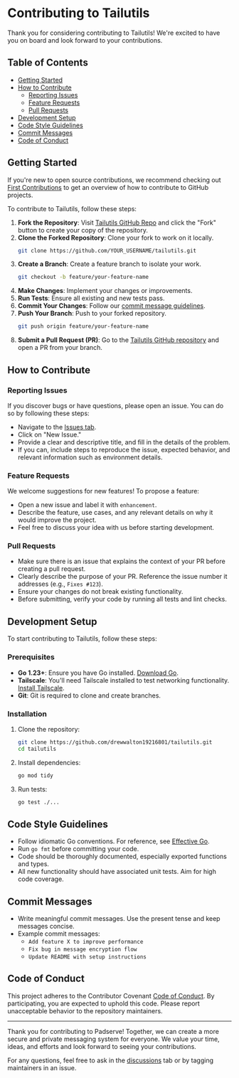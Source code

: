 # Contributing to Tailutils

Thank you for considering contributing to Tailutils! We're excited to have you on board and look forward to your contributions.

## Table of Contents
- [Getting Started](#getting-started)
- [How to Contribute](#how-to-contribute)
  - [Reporting Issues](#reporting-issues)
  - [Feature Requests](#feature-requests)
  - [Pull Requests](#pull-requests)
- [Development Setup](#development-setup)
- [Code Style Guidelines](#code-style-guidelines)
- [Commit Messages](#commit-messages)
- [Code of Conduct](#code-of-conduct)

## Getting Started

If you're new to open source contributions, we recommend checking out [First Contributions](https://github.com/firstcontributions/first-contributions) to get an overview of how to contribute to GitHub projects.

To contribute to Tailutils, follow these steps:

1. **Fork the Repository**: Visit [Tailutils GitHub Repo](https://github.com/drewwalton19216801/tailutils) and click the "Fork" button to create your copy of the repository.
2. **Clone the Forked Repository**: Clone your fork to work on it locally.
   ```bash
   git clone https://github.com/YOUR_USERNAME/tailutils.git
   ```
3. **Create a Branch**: Create a feature branch to isolate your work.
   ```bash
   git checkout -b feature/your-feature-name
   ```
4. **Make Changes**: Implement your changes or improvements.
5. **Run Tests**: Ensure all existing and new tests pass.
6. **Commit Your Changes**: Follow our [commit message guidelines](#commit-messages).
7. **Push Your Branch**: Push to your forked repository.
   ```bash
   git push origin feature/your-feature-name
   ```
8. **Submit a Pull Request (PR)**: Go to the [Tailutils GitHub repository](https://github.com/drewwalton19216801/tailutils) and open a PR from your branch.

## How to Contribute

### Reporting Issues

If you discover bugs or have questions, please open an issue. You can do so by following these steps:

- Navigate to the [Issues tab](https://github.com/drewwalton19216801/tailutils/issues).
- Click on "New Issue."
- Provide a clear and descriptive title, and fill in the details of the problem.
- If you can, include steps to reproduce the issue, expected behavior, and relevant information such as environment details.

### Feature Requests

We welcome suggestions for new features! To propose a feature:

- Open a new issue and label it with `enhancement`.
- Describe the feature, use cases, and any relevant details on why it would improve the project.
- Feel free to discuss your idea with us before starting development.

### Pull Requests

- Make sure there is an issue that explains the context of your PR before creating a pull request.
- Clearly describe the purpose of your PR. Reference the issue number it addresses (e.g., `Fixes #123`).
- Ensure your changes do not break existing functionality.
- Before submitting, verify your code by running all tests and lint checks.

## Development Setup

To start contributing to Tailutils, follow these steps:

### Prerequisites
- **Go 1.23+**: Ensure you have Go installed. [Download Go](https://golang.org/dl/).
- **Tailscale**: You'll need Tailscale installed to test networking functionality. [Install Tailscale](https://tailscale.com/download).
- **Git**: Git is required to clone and create branches.

### Installation
1. Clone the repository:
   ```bash
   git clone https://github.com/drewwalton19216801/tailutils.git
   cd tailutils
   ```
2. Install dependencies:
   ```bash
   go mod tidy
   ```
3. Run tests:
   ```bash
   go test ./...
   ```

## Code Style Guidelines

- Follow idiomatic Go conventions. For reference, see [Effective Go](https://go.dev/doc/effective_go).
- Run `go fmt` before committing your code.
- Code should be thoroughly documented, especially exported functions and types.
- All new functionality should have associated unit tests. Aim for high code coverage.

## Commit Messages

- Write meaningful commit messages. Use the present tense and keep messages concise.
- Example commit messages:
  - `Add feature X to improve performance`
  - `Fix bug in message encryption flow`
  - `Update README with setup instructions`

## Code of Conduct

This project adheres to the Contributor Covenant [Code of Conduct](CODE_OF_CONDUCT.md). By participating, you are expected to uphold this code. Please report unacceptable behavior to the repository maintainers.

---

Thank you for contributing to Padserve! Together, we can create a more secure and private messaging system for everyone. We value your time, ideas, and efforts and look forward to seeing your contributions.

For any questions, feel free to ask in the [discussions](https://github.com/drewwalton19216801/padserve/discussions) tab or by tagging maintainers in an issue.
